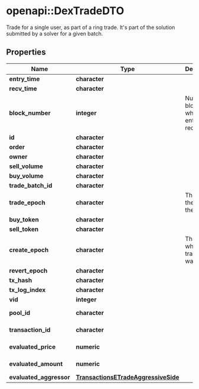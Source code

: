 # openapi::DexTradeDTO

Trade for a single user, as part of a ring trade. It's part of the solution submitted by a solver for a given batch.

## Properties
Name | Type | Description | Notes
------------ | ------------- | ------------- | -------------
**entry_time** | **character** |  | [optional] 
**recv_time** | **character** |  | [optional] 
**block_number** | **integer** | Number of block in which entity was recorded. | [optional] 
**id** | **character** |  | [optional] 
**order** | **character** |  | [optional] 
**owner** | **character** |  | [optional] 
**sell_volume** | **character** |  | [optional] 
**buy_volume** | **character** |  | [optional] 
**trade_batch_id** | **character** |  | [optional] 
**trade_epoch** | **character** | The date of the end of the batch. | [optional] 
**buy_token** | **character** |  | [optional] 
**sell_token** | **character** |  | [optional] 
**create_epoch** | **character** | The date where the transaction was mined. | [optional] 
**revert_epoch** | **character** |  | [optional] 
**tx_hash** | **character** |  | [optional] 
**tx_log_index** | **character** |  | [optional] 
**vid** | **integer** |  | [optional] 
**pool_id** | **character** |  | [optional] [readonly] 
**transaction_id** | **character** |  | [optional] [readonly] 
**evaluated_price** | **numeric** |  | [optional] [readonly] 
**evaluated_amount** | **numeric** |  | [optional] [readonly] 
**evaluated_aggressor** | [**TransactionsETradeAggressiveSide**](Transactions.ETradeAggressiveSide.md) |  | [optional] 



